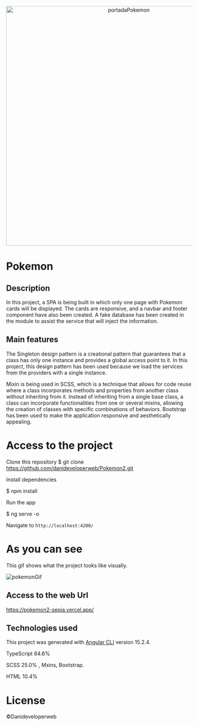<div align="center"><img width="650" alt="portadaPokemon" src="https://user-images.githubusercontent.com/91413466/227765846-d738e625-5133-457a-984c-63f84470af86.png"></div>

# Pokemon

## Description 

In this project, a SPA is being built in which only one page with Pokemon cards will be displayed. The cards are responsive, and a navbar and footer component have also been created. A fake database has been created in the module to assist the service that will inject the information.

## Main features

The Singleton design pattern is a creational pattern that guarantees that a class has only one instance and provides a global access point to it. In this project, this design pattern has been used because we load the services from the providers with a single instance.

Mixin is being used in SCSS, which is a technique that allows for code reuse where a class incorporates methods and properties from another class without inheriting from it. Instead of inheriting from a single base class, a class can incorporate functionalities from one or several mixins, allowing the creation of classes with specific combinations of behaviors.
Bootstrap has been used to make the application responsive and aesthetically appealing.

# Access to the project

Clone this repository
$ git clone https://github.com/danideveloperweb/Pokemon2.git

Install dependencies

$ npm install

Run the app

$ ng serve -o

Navigate to `http://localhost:4200/`

# As you can see

This gif shows what the project looks like visually.

![pokemonGif](https://user-images.githubusercontent.com/91413466/227766339-fc5175ea-7486-4175-bbf4-f73e6507fb63.gif)

## Access to the web Url

https://pokemon2-sepia.vercel.app/

## Technologies used

This project was generated with [Angular CLI](https://github.com/angular/angular-cli) version 15.2.4.

TypeScript 64.6%

SCSS 25.0% , Mxins, Bootstrap.

HTML 10.4%

# License

©Danideveloperweb


